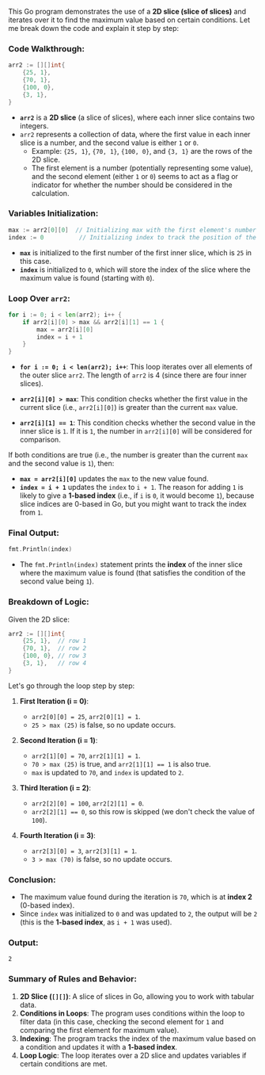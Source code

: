 This Go program demonstrates the use of a **2D slice (slice of slices)** and iterates over it to find the maximum value based on certain conditions. Let me break down the code and explain it step by step:

### Code Walkthrough:

```go
arr2 := [][]int{
    {25, 1},
    {70, 1},
    {100, 0},
    {3, 1},
}
```
- **`arr2`** is a **2D slice** (a slice of slices), where each inner slice contains two integers.
- `arr2` represents a collection of data, where the first value in each inner slice is a number, and the second value is either `1` or `0`.
  - Example: `{25, 1}`, `{70, 1}`, `{100, 0}`, and `{3, 1}` are the rows of the 2D slice.
  - The first element is a number (potentially representing some value), and the second element (either `1` or `0`) seems to act as a flag or indicator for whether the number should be considered in the calculation.

### Variables Initialization:
```go
max := arr2[0][0]  // Initializing max with the first element's number
index := 0          // Initializing index to track the position of the maximum value
```
- **`max`** is initialized to the first number of the first inner slice, which is `25` in this case.
- **`index`** is initialized to `0`, which will store the index of the slice where the maximum value is found (starting with `0`).

### Loop Over `arr2`:
```go
for i := 0; i < len(arr2); i++ {
    if arr2[i][0] > max && arr2[i][1] == 1 {
        max = arr2[i][0]
        index = i + 1
    }
}
```
- **`for i := 0; i < len(arr2); i++`**: This loop iterates over all elements of the outer slice `arr2`. The length of `arr2` is 4 (since there are four inner slices).
  
- **`arr2[i][0] > max`**: This condition checks whether the first value in the current slice (i.e., `arr2[i][0]`) is greater than the current `max` value.
  
- **`arr2[i][1] == 1`**: This condition checks whether the second value in the inner slice is `1`. If it is `1`, the number in `arr2[i][0]` will be considered for comparison.

If both conditions are true (i.e., the number is greater than the current `max` and the second value is `1`), then:
- **`max = arr2[i][0]`** updates the `max` to the new value found.
- **`index = i + 1`** updates the `index` to `i + 1`. The reason for adding `1` is likely to give a **1-based index** (i.e., if `i` is `0`, it would become `1`), because slice indices are 0-based in Go, but you might want to track the index from `1`.

### Final Output:
```go
fmt.Println(index)
```
- The `fmt.Println(index)` statement prints the **index** of the inner slice where the maximum value is found (that satisfies the condition of the second value being `1`).

### Breakdown of Logic:

Given the 2D slice:

```go
arr2 := [][]int{
    {25, 1},  // row 1
    {70, 1},  // row 2
    {100, 0}, // row 3
    {3, 1},   // row 4
}
```

Let's go through the loop step by step:

1. **First Iteration (i = 0)**:
   - `arr2[0][0] = 25`, `arr2[0][1] = 1`.
   - `25 > max (25)` is false, so no update occurs.

2. **Second Iteration (i = 1)**:
   - `arr2[1][0] = 70`, `arr2[1][1] = 1`.
   - `70 > max (25)` is true, and `arr2[1][1] == 1` is also true.
   - `max` is updated to `70`, and `index` is updated to `2`.

3. **Third Iteration (i = 2)**:
   - `arr2[2][0] = 100`, `arr2[2][1] = 0`.
   - `arr2[2][1] == 0`, so this row is skipped (we don't check the value of `100`).

4. **Fourth Iteration (i = 3)**:
   - `arr2[3][0] = 3`, `arr2[3][1] = 1`.
   - `3 > max (70)` is false, so no update occurs.

### Conclusion:
- The maximum value found during the iteration is `70`, which is at **index 2** (0-based index).
- Since `index` was initialized to `0` and was updated to `2`, the output will be `2` (this is the **1-based index**, as `i + 1` was used).

### Output:
```
2
```

### Summary of Rules and Behavior:
1. **2D Slice (`[][]`)**: A slice of slices in Go, allowing you to work with tabular data.
2. **Conditions in Loops**: The program uses conditions within the loop to filter data (in this case, checking the second element for `1` and comparing the first element for maximum value).
3. **Indexing**: The program tracks the index of the maximum value based on a condition and updates it with a **1-based index**.
4. **Loop Logic**: The loop iterates over a 2D slice and updates variables if certain conditions are met.